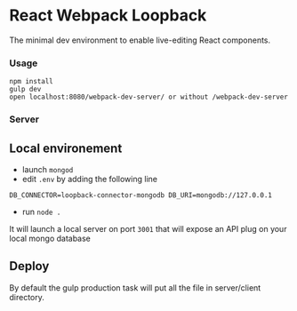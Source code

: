 React Webpack Loopback
=====================

The minimal dev environment to enable live-editing React components.



### Usage

```
npm install
gulp dev
open localhost:8080/webpack-dev-server/ or without /webpack-dev-server
```


### Server


## Local environement

- launch `mongod`
- edit `.env` by adding the following line

`DB_CONNECTOR=loopback-connector-mongodb
DB_URI=mongodb://127.0.0.1`

- run `node .`

It will launch a local server on port `3001` that will expose an API plug on your local mongo database

## Deploy

By default the gulp production task will put all the file in server/client directory.
